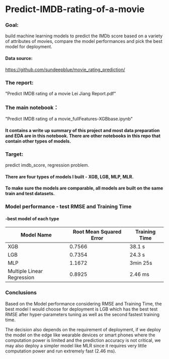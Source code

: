 # Predict-IMDB-rating-of-a-movie

### Goal: 
build machine learning models to predict the IMDb score based on a variety of attributes of movies, compare the model performances and pick the best model for deployment.

#### Data source:
https://github.com/sundeepblue/movie_rating_prediction/

### The report: 
"Predict IMDB rating of a movie Lei Jiang Report.pdf"

### The main notebook：
"Predict IMDB rating of a movie_fullFeatures-XGBbase.ipynb"
#### It contains a write up summary of this project and most data preparation and EDA are in this notebook. There are other notebooks in this repo that contain other types of models.

### Target: 
predict imdb_score, regression problem.

#### There are four types of models I built - XGB, LGB, MLP, MLR. 
#### To make sure the models are comparable, all models are built on the same train and test datasets.
### Model performance - test RMSE and Training Time 
#### -best model of each type

| Model Name  |    Root Mean Squared Error      | Training Time|
|-------------|---------------|------------------------|
| XGB         |      0.7566          | 38.1 s  |
| LGB         |   0.7354    |  24.3 s    |  
| MLP |            1.1672   | 3min 25s   |
| Multiple Linear Regression |  0.8925  |    2.46 ms  |  

### Conclusions
Based on the Model performance considering RMSE and Training Time, the best model I would choose for deployment is LGB which has the best test RMSE after hyper-parameters tuning as well as the second fastest training time.

The decision also depends on the requirement of deployment, if we deploy the model on the edge like wearable devices or smart phones where the computation power is limited and the prediction accuracy is not critical, we may also deploy a simpler model like MLR since it requires very little computation power and run extremely fast (2.46 ms).
